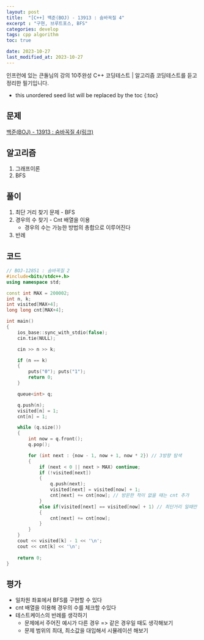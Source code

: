 ```yaml
---
layout: post
title:  "[C++] 백준(BOJ) - 13913 : 숨바꼭질 4"
excerpt : "구현, 브루트포스, BFS"
categories: develop
tags: cpp algorithm
toc: true

date: 2023-10-27
last_modified_at: 2023-10-27
---
```

> <span style="font-size: 80%">
인프런에 있는 큰돌님의 강의 10주완성 C++ 코딩테스트 | 알고리즘 코딩테스트를 듣고 정리한 필기입니다.</span>

<!--more-->

* this unordered seed list will be replaced by the toc
{:toc}

## 문제 

[백준(BOJ) - 13913 : 숨바꼭질 4(링크)](https://www.acmicpc.net/problem/13913)

## 알고리즘

  1. 그래프이론
  2. BFS


## 풀이
  1. 최단 거리 찾기 문제 - BFS
  2. 경우의 수 찾기 - Cnt 배열을 이용
      * 경우의 수는 가능한 방법의 총합으로 이루어진다
  3. 반례

## 코드  
```cpp
// BOJ-12851 : 숨바꼭질 2
#include<bits/stdc++.h>
using namespace std;

const int MAX = 200002;
int n, k;
int visited[MAX+4];
long long cnt[MAX+4];

int main()
{
	ios_base::sync_with_stdio(false);
	cin.tie(NULL);

	cin >> n >> k;

	if (n == k)
	{
		puts("0"); puts("1");
		return 0;
	}

	queue<int> q;

	q.push(n);
	visited[n] = 1;
	cnt[n] = 1;

	while (q.size())
	{
		int now = q.front();
		q.pop();

		for (int next : {now - 1, now + 1, now * 2}) // 3방향 탐색
		{
			if (next < 0 || next > MAX) continue;
			if (!visited[next])
			{
				q.push(next);
				visited[next] = visited[now] + 1;
				cnt[next] += cnt[now]; // 방문한 적이 없을 때는 cnt 추가
			}
			else if(visited[next] == visited[now] + 1) // 최단거리 일때만 cnt를 추가 하기(최단거리가 아닌 경우는 카운팅하면 안된다)
			{
				cnt[next] += cnt[now];
			}
		}
	}
	cout << visited[k] - 1 << '\n';
	cout << cnt[k] << '\n';
		
	return 0;
}
```

## 평가  
* 일차원 좌표에서 BFS를 구현할 수 있다
* cnt 배열을 이용해 경우의 수를 체크할 수있다
* 테스트케이스의 반례를 생각하기
    - 문제에서 주어진 예시가 다른 경우 => 같은 경우일 때도 생각해보기
	- 문제 범위의 최대, 최소값을 대입해서 시뮬레이션 해보기